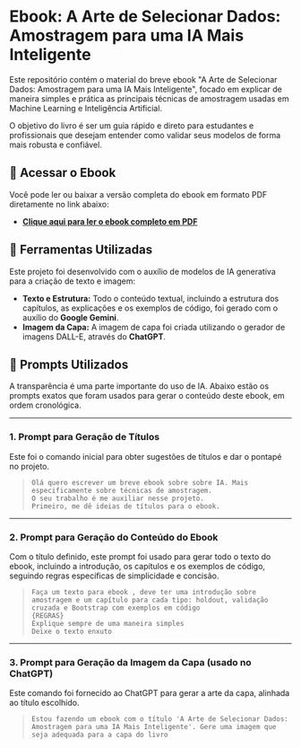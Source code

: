 # Ebook: A Arte de Selecionar Dados: Amostragem para uma IA Mais Inteligente

Este repositório contém o material do breve ebook "A Arte de Selecionar Dados: Amostragem para uma IA Mais Inteligente", focado em explicar de maneira simples e prática as principais técnicas de amostragem usadas em Machine Learning e Inteligência Artificial.

O objetivo do livro é ser um guia rápido e direto para estudantes e profissionais que desejam entender como validar seus modelos de forma mais robusta e confiável.

## 📖 Acessar o Ebook

Você pode ler ou baixar a versão completa do ebook em formato PDF diretamente no link abaixo:

  * **[Clique aqui para ler o ebook completo em PDF](https://github.com/AraujoStreicher/prompts-recipe-to-create-a-ebook/blob/master/A%20ARTE%20DE%20SELECIONAR%20DADOS.pdf)**


## 🤖 Ferramentas Utilizadas

Este projeto foi desenvolvido com o auxílio de modelos de IA generativa para a criação de texto e imagem:

  * **Texto e Estrutura:** Todo o conteúdo textual, incluindo a estrutura dos capítulos, as explicações e os exemplos de código, foi gerado com o auxílio do **Google Gemini**.
  * **Imagem da Capa:** A imagem de capa foi criada utilizando o gerador de imagens DALL-E, através do **ChatGPT**.

## 📝 Prompts Utilizados

A transparência é uma parte importante do uso de IA. Abaixo estão os prompts exatos que foram usados para gerar o conteúdo deste ebook, em ordem cronológica.

-----

### **1. Prompt para Geração de Títulos**

Este foi o comando inicial para obter sugestões de títulos e dar o pontapé no projeto.

> ```
> Olá quero escrever um breve ebook sobre sobre IA. Mais especificamente sobre técnicas de amostragem. 
> O seu trabalho é me auxiliar nesse projeto. 
> Primeiro, me dê ideias de títulos para o ebook.
> ```

-----

### **2. Prompt para Geração do Conteúdo do Ebook**

Com o título definido, este prompt foi usado para gerar todo o texto do ebook, incluindo a introdução, os capítulos e os exemplos de código, seguindo regras específicas de simplicidade e concisão.

> ```
> Faça um texto para ebook , deve ter uma introdução sobre amostragem e um capítulo para cada tipo: holdout, validação cruzada e Bootstrap com exemplos em código  
> {REGRAS}  
> Explique sempre de uma maneira simples  
> Deixe o texto enxuto
> ```

-----

### **3. Prompt para Geração da Imagem da Capa (usado no ChatGPT)**

Este comando foi fornecido ao ChatGPT para gerar a arte da capa, alinhada ao título escolhido.

> ```
> Estou fazendo um ebook com o título 'A Arte de Selecionar Dados: Amostragem para uma IA Mais Inteligente'. Gere uma imagem que seja adequada para a capa do livro
> ```
